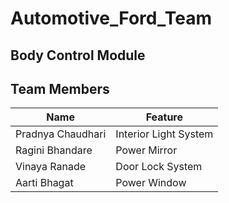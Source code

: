 # Automotive_Ford_Team

## Body Control Module 

## Team Members 
| Name | Feature  |
| --- | --- |
|Pradnya Chaudhari | Interior Light System |
|Ragini Bhandare | Power Mirror |
|Vinaya Ranade | Door Lock System |
|Aarti Bhagat | Power Window |
